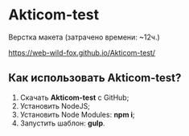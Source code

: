 # Akticom-test
Верстка макета (затрачено времени: ~12ч.)

https://web-wild-fox.github.io/Akticom-test/

<h2>Как использовать Akticom-test?</h2>

<ol>
	<li>Скачать</a> <strong>Akticom-test</strong> с GitHub;</li>
	<li>Установить NodeJS;</li>
    <li>Установить Node Modules: <strong>npm i</strong>;</li>
	<li>Запустить шаблон: <strong>gulp</strong>.</li>
</ol>